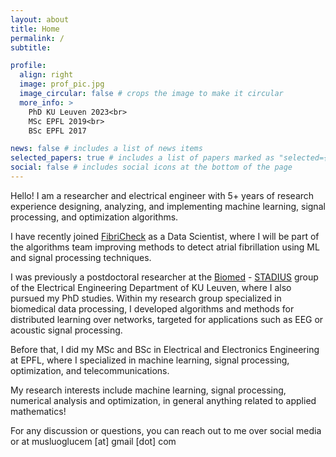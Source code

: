 ```yaml
---
layout: about
title: Home
permalink: /
subtitle:

profile:
  align: right
  image: prof_pic.jpg
  image_circular: false # crops the image to make it circular
  more_info: >
    PhD KU Leuven 2023<br>
    MSc EPFL 2019<br>
    BSc EPFL 2017

news: false # includes a list of news items
selected_papers: true # includes a list of papers marked as "selected={true}"
social: false # includes social icons at the bottom of the page
---
```


Hello! I am a researcher and electrical engineer with 5+ years of research experience designing, analyzing, and implementing machine learning, signal processing, and optimization algorithms.

I have recently joined [FibriCheck](https://www.fibricheck.com) as a Data Scientist, where I will be part of the algorithms team improving methods to detect atrial fibrillation using ML and signal processing techniques.

I was previously a postdoctoral researcher at the [Biomed](https://biomed-kuleuven.web.app) - [STADIUS](https://www.esat.kuleuven.be/stadius/) group of the Electrical Engineering Department of KU Leuven, where I also pursued my PhD studies. Within my research group specialized in biomedical data processing, I developed algorithms and methods for distributed learning over networks, targeted for applications such as EEG or acoustic signal processing.

Before that, I did my MSc and BSc in Electrical and Electronics Engineering at EPFL, where I specialized in machine learning, signal processing, optimization, and telecommunications.

My research interests include machine learning, signal processing, numerical analysis and optimization, in general anything related to applied mathematics!

For any discussion or questions, you can reach out to me over social media or at musluoglucem [at] gmail [dot] com
